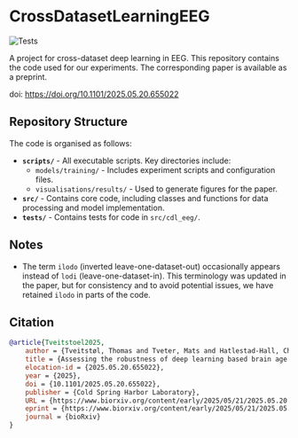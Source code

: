 # CrossDatasetLearningEEG

![Tests](https://github.com/thomastveitstol/CrossDatasetLearningEEG/actions/workflows/tests.yml/badge.svg)

A project for cross-dataset deep learning in EEG. This repository contains the code used for our experiments. The corresponding paper is available as a preprint.

doi: https://doi.org/10.1101/2025.05.20.655022



## Repository Structure
The code is organised as follows:
- **`scripts/`** - All executable scripts. Key directories include:
  - `models/training/` - Includes experiment scripts and configuration files.
  - `visualisations/results/` - Used to generate figures for the paper.
- **`src/`** - Contains core code, including classes and functions for data processing and model implementation.
- **`tests/`** - Contains tests for code in `src/cdl_eeg/`.

## Notes
- The term `ilodo` (inverted leave-one-dataset-out) occasionally appears instead of `lodi` (leave-one-dataset-in). This terminology was updated in the paper, but for consistency and to avoid potential issues, we have retained `ilodo` in parts of the code.


## Citation
```bibtex
@article{Tveitstoel2025,
	author = {Tveitstøl, Thomas and Tveter, Mats and Hatlestad-Hall, Christoffer and Hammer, Hugo L. and Engemann, Denis and Haraldsen, Ira},
	title = {Assessing the robustness of deep learning based brain age prediction models across multiple EEG datasets},
	elocation-id = {2025.05.20.655022},
	year = {2025},
	doi = {10.1101/2025.05.20.655022},
	publisher = {Cold Spring Harbor Laboratory},
	URL = {https://www.biorxiv.org/content/early/2025/05/21/2025.05.20.655022},
	eprint = {https://www.biorxiv.org/content/early/2025/05/21/2025.05.20.655022.full.pdf},
	journal = {bioRxiv}
}
